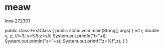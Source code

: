 # meaw
Inna 272301

public class FirstClass {
public static void main(String[] args) {
int i;
double s, z;
//i=3;
s=5.5;z=s/i;
System.out.println("i="+i);
System.out.println("s="+s);
System.out.printf("z=%f",z);
}
}